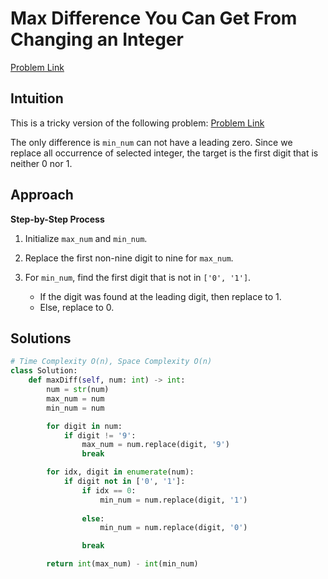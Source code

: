 **Max Difference You Can Get From Changing an Integer**
=
[Problem Link](https://leetcode.com/problems/max-difference-you-can-get-from-changing-an-integer/description)

## Intuition
This is a tricky version of the following problem:
[Problem Link](https://leetcode.com/problems/maximum-difference-by-remapping-a-digit/description)

The only difference is `min_num` can not have a leading zero. Since we replace all occurrence of selected 
integer, the target is the first digit that is neither 0 nor 1.

## Approach
**Step-by-Step Process**

1. Initialize `max_num` and `min_num`.

2. Replace the first non-nine digit to nine for `max_num`.

3. For `min_num`, find the first digit that is not in `['0', '1']`.
    - If the digit was found at the leading digit, then replace to 1.
    - Else, replace to 0.
  
## Solutions
```python
# Time Complexity O(n), Space Complexity O(n)
class Solution:
    def maxDiff(self, num: int) -> int:
        num = str(num)
        max_num = num
        min_num = num

        for digit in num:
            if digit != '9':
                max_num = num.replace(digit, '9')
                break

        for idx, digit in enumerate(num):
            if digit not in ['0', '1']:
                if idx == 0:
                    min_num = num.replace(digit, '1')
                    
                else:
                    min_num = num.replace(digit, '0')

                break

        return int(max_num) - int(min_num)
```
